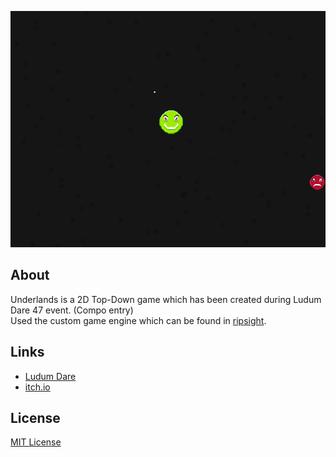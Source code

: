 <p align="center">
  <a href="#"><img src="https://github.com/iozsaygi/underlands/blob/main/media/showcase.gif"/></a>
</p>

## About
Underlands is a 2D Top-Down game which has been created during Ludum Dare 47 event. (Compo entry) </br>
Used the custom game engine which can be found in [ripsight](https://github.com/iozsaygi/ripsight).

## Links
  * [Ludum Dare](https://ldjam.com/events/ludum-dare/47/underlands)
  * [itch.io](https://iozsaygi.itch.io/underlands)
  
## License
[MIT License](https://github.com/iozsaygi/underlands/blob/main/LICENSE)
